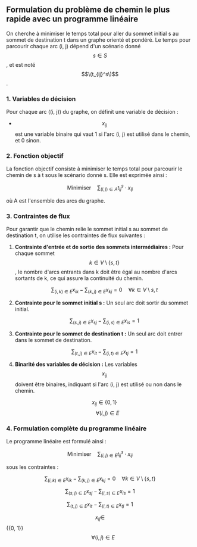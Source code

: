## Formulation du problème de chemin le plus rapide avec un programme linéaire

On cherche à minimiser le temps total pour aller du sommet initial s au sommet de destination t dans un graphe orienté et pondéré.
Le temps pour parcourir chaque arc (i, j) dépend d'un scénario donné $$s \in S$$, et est noté $$\(t_{ij}^s\)$$.

### 1. Variables de décision
Pour chaque arc \((i, j)\) du graphe, on définit une variable de décision :
- $$x_{ij}$$ est une variable binaire qui vaut 1 si l'arc (i, j) est utilisé dans le chemin, et 0 sinon.

### 2. Fonction objectif
La fonction objectif consiste à minimiser le temps total pour parcourir le chemin de s à t sous le scénario donné s. Elle est exprimée ainsi :

$$\text{Minimiser} \quad \sum_{(i,j) \in A} t_{ij}^s \cdot x_{ij}$$

où A est l'ensemble des arcs du graphe.

### 3. Contraintes de flux
Pour garantir que le chemin relie le sommet initial s au sommet de destination t, on utilise les contraintes de flux suivantes :

1. **Contrainte d'entrée et de sortie des sommets intermédiaires :**
Pour chaque sommet $$k \in V \setminus \{s, t\}$$, le nombre d'arcs entrants dans k doit être égal au nombre d'arcs sortants de k, ce qui assure la continuité du chemin.

   $$\sum_{(i,k) \in E} x_{ik} - \sum_{(k,j) \in E} x_{kj} = 0 \quad \forall k \in V \setminus{s, t}$$


2. **Contrainte pour le sommet initial s :** Un seul arc doit sortir du sommet initial.

   $$\sum_{(s,j) \in E} x_{sj} - \sum_{(i,s) \in E} x_{is} = 1$$

3. **Contrainte pour le sommet de destination t :**
   Un seul arc doit entrer dans le sommet de destination.

   $$\sum_{(t,j) \in E} x_{it} - \sum_{(i,t) \in E} x_{tj} = 1$$

5. **Binarité des variables de décision :**
  Les variables $$x_{ij}$$ doivent être binaires, indiquant si l'arc (i, j) est utilisé ou non dans le chemin.

   $$x_{ij} \in \{0, 1\}$$  $$\quad \forall (i, j) \in E$$

### 4. Formulation complète du programme linéaire

Le programme linéaire est formulé ainsi :

$$\text{Minimiser} \quad \sum_{(i,j) \in E} t_{ij}^s \cdot x_{ij}$$

sous les contraintes :

$$\sum_{(i,k) \in E} x_{ik} - \sum_{(k,j) \in E} x_{kj} = 0 \quad \forall k \in V \setminus \{s, t\}$$

$$\sum_{(s,j) \in E} x_{sj} - \sum_{(i,s) \in E} x_{is} = 1$$

$$\sum_{(t,j) \in E} x_{it} - \sum_{(i,t) \in E} x_{tj} = 1$$

$$x_{ij} \in $${{0, 1}}$$ \quad \forall (i, j) \in E$$

